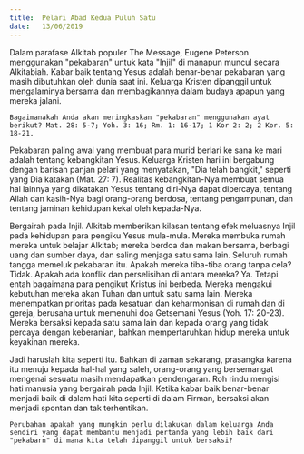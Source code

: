 ```yaml
---
title: 	Pelari Abad Kedua Puluh Satu
date:   13/06/2019
---
```


Dalam parafase Alkitab populer The Message, Eugene Peterson menggunakan "pekabaran" untuk kata "Injil" di manapun muncul secara Alkitabiah. Kabar baik tentang Yesus adalah benar-benar pekabaran yang masih dibutuhkan oleh dunia saat ini. Keluarga Kristen dipanggil untuk mengalaminya bersama dan membagikannya dalam budaya apapun yang mereka jalani.

`Bagaimanakah Anda akan meringkaskan "pekabaran" menggunakan ayat berikut? Mat. 28: 5-7; Yoh. 3: 16; Rm. 1: 16-17; 1 Kor 2: 2; 2 Kor. 5: 18-21.`

Pekabaran paling awal yang membuat para murid berlari ke sana ke mari adalah tentang kebangkitan Yesus. Keluarga Kristen hari ini bergabung dengan barisan panjan pelari yang menyatakan, "Dia telah bangkit," seperti yang Dia katakan (Mat. 27: 7). Realitas kebangkitan-Nya membuat semua hal lainnya yang dikatakan Yesus tentang diri-Nya dapat dipercaya, tentang Allah dan kasih-Nya bagi orang-orang berdosa, tentang pengampunan, dan tentang jaminan kehidupan kekal oleh kepada-Nya.

Bergairah pada Injil. Alkitab memberikan kilasan tentang efek meluasnya Injil pada kehidupan para pengiku Yesus mula-mula. Mereka membuka rumah mereka untuk belajar Alkitab; mereka berdoa dan makan bersama, berbagi uang dan sumber daya, dan saling menjaga satu sama lain. Seluruh rumah tangga memeluk pekabaran itu. Apakah mereka tiba-tiba orang tanpa cela? Tidak. Apakah ada konflik dan perselisihan di antara mereka? Ya. Tetapi entah bagaimana para pengikut Kristus ini berbeda. Mereka mengakui kebutuhan mereka akan Tuhan dan untuk satu sama lain. Mereka menempatkan prioritas pada kesatuan dan keharmonisan di rumah dan di gereja, berusaha untuk memenuhi doa Getsemani Yesus (Yoh. 17: 20-23). Mereka bersaksi kepada satu sama lain dan kepada orang yang tidak percaya dengan keberanian, bahkan mempertaruhkan hidup mereka untuk keyakinan mereka.

Jadi haruslah kita seperti itu. Bahkan di zaman sekarang, prasangka karena itu menuju kepada hal-hal yang saleh, orang-orang yang bersemangat mengenai sesuatu masih mendapatkan pendengaran. Roh rindu mengisi hati manusia yang bergairah pada Injil. Ketika kabar baik benar-benar menjadi baik di dalam hati kita seperti di dalam Firman, bersaksi akan menjadi spontan dan tak terhentikan.

`Perubahan apakah yang mungkin perlu dilakukan dalam keluarga Anda sendiri yang dapat membantu menjadi pertanda yang lebih baik dari "pekabarn" di mana kita telah dipanggil untuk bersaksi?`